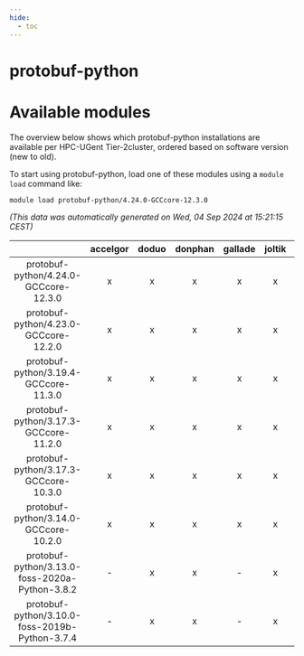 ```yaml
---
hide:
  - toc
---
```


protobuf-python
===============

# Available modules


The overview below shows which protobuf-python installations are available per HPC-UGent Tier-2cluster, ordered based on software version (new to old).

To start using protobuf-python, load one of these modules using a `module load` command like:

```shell
module load protobuf-python/4.24.0-GCCcore-12.3.0
```

*(This data was automatically generated on Wed, 04 Sep 2024 at 15:21:15 CEST)*  

| |accelgor|doduo|donphan|gallade|joltik|shinx|skitty|
| :---: | :---: | :---: | :---: | :---: | :---: | :---: | :---: |
|protobuf-python/4.24.0-GCCcore-12.3.0|x|x|x|x|x|x|x|
|protobuf-python/4.23.0-GCCcore-12.2.0|x|x|x|x|x|-|x|
|protobuf-python/3.19.4-GCCcore-11.3.0|x|x|x|x|x|x|x|
|protobuf-python/3.17.3-GCCcore-11.2.0|x|x|x|x|x|-|x|
|protobuf-python/3.17.3-GCCcore-10.3.0|x|x|x|x|x|-|x|
|protobuf-python/3.14.0-GCCcore-10.2.0|x|x|x|x|x|-|x|
|protobuf-python/3.13.0-foss-2020a-Python-3.8.2|-|x|x|-|x|-|x|
|protobuf-python/3.10.0-foss-2019b-Python-3.7.4|-|x|x|-|x|-|x|
